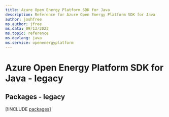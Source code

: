 ```yaml
---
title: Azure Open Energy Platform SDK for Java
description: Reference for Azure Open Energy Platform SDK for Java
author: joshfree
ms.author: jfree
ms.data: 09/13/2023
ms.topic: reference
ms.devlang: java
ms.service: openenergyplatform
---
```

# Azure Open Energy Platform SDK for Java - legacy
## Packages - legacy
[!INCLUDE [packages](open-energy-platform-index.md)]